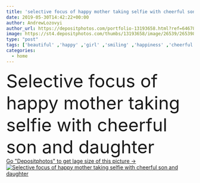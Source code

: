 ```yaml
---
title: 'selective focus of happy mother taking selfie with cheerful son and daughter'
date: 2019-05-30T14:42:22+00:00
author: AndrewLozovyi
author_url: https://depositphotos.com/portfolio-13193658.html?ref=64678756
image: https://st4.depositphotos.com/thumbs/13193658/image/26539/265398158/api_thumb_450.jpg?forcejpeg=true
type: "post"
tags: ['beautiful' ,'happy' ,'girl' ,'smiling' ,'happiness' ,'cheerful' ,'cute' ,'caucasian' ,'smile' ,'family' ,'connection' ,'boy' ,'children' ,'kids' ,'emotion' ,'adorable' ,'home' ,'woman' ,'communication' ,'emotional' ,'together' ,'togetherness' ,'indoors' ,'using' ,'attractive' ,'son' ,'daughter' ,'positive' ,'mother' ,'parenting' ,'parent' ,'gadget' ,'brother' ,'sister' ,'mom' ,'smartphone' ,'siblings' ,'motherhood' ,'preteen' ,'girlhood' ,'boyhood' ,'copy space' ,'selective focus' ,'young adult' ,'thumb up' ,'three people' ,'digital device' ,'taking selfie' ]
categories: 
  - home
---
```

<div aling="center">
            <font size="60"> Selective focus of happy mother taking selfie with cheerful son and daughter</font>   
</div>
<div>
    <a href='https://st4.depositphotos.com/thumbs/13193658/image/26539/265398158/api_thumb_450.jpg?forcejpeg=true?ref=64678756' target=_blank > Go "Depositphotos" to get lage size of this picture ->
        <img href='https://st4.depositphotos.com/thumbs/13193658/image/26539/265398158/api_thumb_450.jpg?forcejpeg=true?ref=64678756' src='https://st4.depositphotos.com/13193658/26539/i/950/depositphotos_265398158-stock-photo-selective-focus-happy-mother-taking.jpg?forcejpeg=true' alt='Selective focus of happy mother taking selfie with cheerful son and daughter' >
    </a>
</div>
